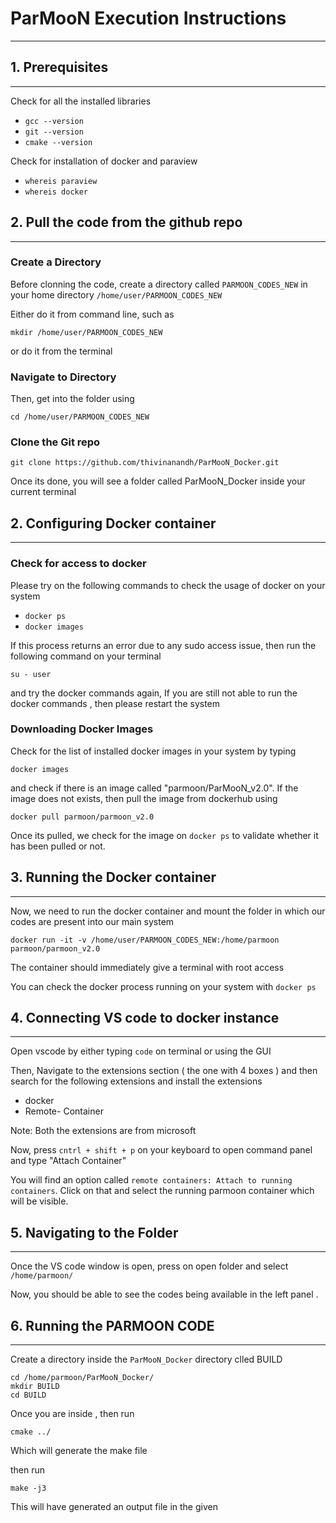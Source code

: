 # ParMooN Execution Instructions
---

## 1. Prerequisites
---

Check for all the installed libraries 

- `gcc --version`
- `git --version`
- `cmake --version`

Check for installation of docker and paraview

- `whereis paraview`
- `whereis docker`

## 2. Pull the code from the github repo
---

### Create a Directory 
Before clonning the code, create a directory called `PARMOON_CODES_NEW` in your home directory 
`/home/user/PARMOON_CODES_NEW`

Either do it from command line, such as 

`mkdir /home/user/PARMOON_CODES_NEW` 

or do it from the terminal

### Navigate to Directory
Then, get into the folder using 

`cd /home/user/PARMOON_CODES_NEW`


### Clone the Git repo 

`git clone https://github.com/thivinanandh/ParMooN_Docker.git`


Once its done, you will see a folder called ParMooN_Docker inside your current terminal 



## 2. Configuring Docker container 
---

### Check for access to docker 

Please try on the following commands to check the usage of docker on your system 
* `docker ps`
* `docker images`


If this process returns an error due to any sudo access issue, then run the following command on your terminal

`su - user`

and try the docker commands again, If you are still not able to run the docker commands , then please restart the system 



### Downloading Docker Images

Check for the list of installed docker images in your system by typing

`docker images `

and check if there is an image called "parmoon/ParMooN_v2.0". If the image does not exists, then pull the image from dockerhub using 

`docker pull parmoon/parmoon_v2.0`


Once its pulled, we check for the image on `docker ps` to validate whether it has been pulled or not. 

## 3. Running the Docker container
---


Now, we need to run the docker container and mount the folder in which our codes are present into our main system 


`docker run -it -v /home/user/PARMOON_CODES_NEW:/home/parmoon parmoon/parmoon_v2.0`

The container should immediately give a terminal with root access



You can check the docker process running on your system with 
`docker ps`


## 4. Connecting VS code to docker instance
---

Open vscode by either typing `code` on terminal or using the GUI

Then, Navigate to the extensions section ( the one with 4 boxes ) and then search for the following extensions and install the extensions


* docker
* Remote- Container

Note: Both the extensions are from microsoft

Now, press `cntrl + shift + p` on your keyboard to open command panel and type "Attach Container"

You will find an option called `remote containers: Attach to running containers`. Click on that and select the running parmoon container which will be visible.


## 5. Navigating to the Folder
---
Once the VS code window is open, press on open folder and select `/home/parmoon/`

Now, you should be able to see the codes being available in the left panel .




## 6. Running the PARMOON CODE 
---

Create a directory inside the `ParMooN_Docker` directory clled BUILD 

```
cd /home/parmoon/ParMooN_Docker/
mkdir BUILD
cd BUILD
```


Once you are inside , then run 

```
cmake ../
```

Which will generate the make file


then run 

```
make -j3
```


This will have generated an output file in the given 






